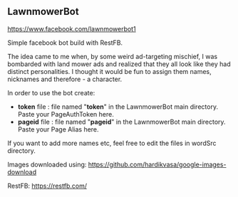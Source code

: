 ## LawnmowerBot
https://www.facebook.com/lawnmowerbot1

Simple facebook bot build with RestFB. 

The idea came to me when, by some weird ad-targeting mischief, I was bombarded with land mower ads and realized that they all look like they had distinct personalities. I thought it would be fun to assign them names, nicknames and therefore - a character.

In order to use the bot create:
* **token** file : file named "**token**" in the LawnmowerBot main directory. Paste your PageAuthToken here.
* **pageid** file : file named "**pageid**" in the LawnmowerBot main directory. Paste your Page Alias here.

If you want to add more names etc, feel free to edit the files in wordSrc directory.

Images downloaded using: https://github.com/hardikvasa/google-images-download

RestFB: https://restfb.com/
